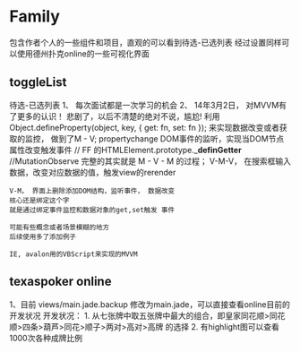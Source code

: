 Family
======
 包含作者个人的一些组件和项目，直观的可以看到待选-已选列表
 经过设置同样可以使用德州扑克online的一些可视化界面

toggleList
----------
待选-已选列表
  1、  每次面试都是一次学习的机会
  2、  14年3月2日， 对MVVM有了更多的认识！ 悲剧了，以后不清楚的绝对不说，尴尬!
    利用Object.defineProperty(object, key, {
            get: fn,
            set: fn
        });
    来实现数据改变或者获取的监控， 做到了M - V;
    propertychange DOM事件的监听，实现当DOM节点属性改变触发事件
    // FF 的HTMLElement.prototype.___definGetter__
    //MutationObserve
    完整的其实就是 M - V - M 的过程；
    V-M-V， 在搜索框输入数据，改变对应数据的值，触发view的rerender

    V-M， 界面上删除添加DOM结构，监听事件， 数据改变
    核心还是绑定这个字
    就是通过绑定事件监控和数据对象的get,set触发 事件

    可能有些概念或者场景模糊的地方
    后续使用多了添加例子

    IE, avalon用的VBScript来实现的MVVM
texaspoker online
-----------------
  1、目前 views/main.jade.backup 修改为main.jade，可以直接查看online目前的开发状况
  开发状况：
    1. 从七张牌中取五张牌中最大的组合，即皇家同花顺>同花顺>四条>葫芦>同花>顺子>两对>高对>高牌  的选择
    2. 有highlight图可以查看1000次各种成牌比例
